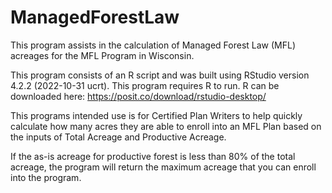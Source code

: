 # ManagedForestLaw
This program assists in the calculation of Managed Forest Law (MFL) acreages for the MFL Program in Wisconsin.

This program consists of an R script and was built using RStudio version 4.2.2 (2022-10-31 ucrt). This program requires R to run. R can be downloaded here: https://posit.co/download/rstudio-desktop/

This programs intended use is for Certified Plan Writers to help quickly calculate how many acres they are able to enroll into an MFL Plan based on the inputs of Total Acreage and Productive Acreage.

If the as-is acreage for productive forest is less than 80% of the total acreage, the program will return the maximum acreage that you can enroll into the program.
